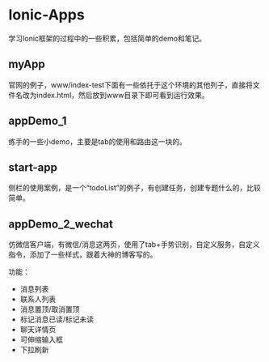 # Ionic-Apps

学习Ionic框架的过程中的一些积累，包括简单的demo和笔记。

## myApp
官网的例子，www/index-test下面有一些依托于这个环境的其他列子，直接将文件名改为index.html，然后放到www目录下即可看到运行效果。

## appDemo_1
练手的一些小demo，主要是tab的使用和路由这一块的。

## start-app
侧栏的使用案例，是一个“todoList”的例子，有创建任务，创建专题什么的，比较简单。

## appDemo_2_wechat
仿微信客户端，有微信/消息这两页，使用了tab+手势识别，自定义服务，自定义指令，添加了一些样式，跟着大神的博客写的。

功能：
* 消息列表
* 联系人列表
* 消息置顶/取消置顶
* 标记消息已读/标记未读
* 聊天详情页
* 可伸缩输入框
* 下拉刷新